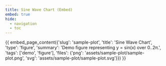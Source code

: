 ```yaml
---
title: Sine Wave Chart (Embed)
embed: true
hide:
  - navigation
  - toc
---
```


<div data-embed="true">
{{ embed_page_content({'slug': 'sample-plot', 'title': 'Sine Wave Chart', 'type': 'figure', 'summary': 'Demo figure representing y = sin(x) over 0..2π.', 'tags': ['demo', 'figure'], 'files': {'png': 'assets/sample-plot/sample-plot.png', 'svg': 'assets/sample-plot/sample-plot.svg'}}) }}
</div>
